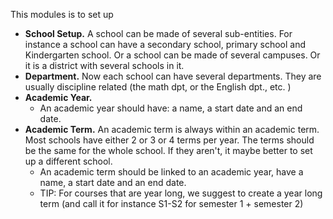 This modules is to set up

* __School Setup.__  A school can be made of several sub-entities.  For instance a school can have a secondary school, primary school and Kindergarten school.  Or a school can be made of several campuses.  Or it is a district with several schools in it. 
* __Department.__  Now each school can have several departments.  They are usually discipline related (the math dpt, or the English dpt., etc. )
* __Academic Year.__  
  * An academic year should have: a name, a start date and an end date. 
* __Academic Term.__  An academic term is always within an academic term.  Most schools have either 2 or 3 or 4 terms per year.  The terms should be the same for the whole school.  If they aren't, it maybe better to set up a different school.  
  * An academic term should be linked to an academic year, have a name, a start date and an end date. 
  * TIP: For courses that are year long, we suggest to create a year long term (and call it for instance S1-S2  for semester 1 + semester 2)



